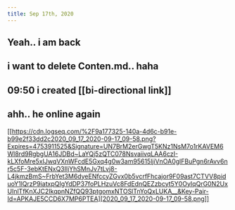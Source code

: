 ```yaml
---
title: Sep 17th, 2020
---
```


## Yeah.. i am back
## i want to delete Conten.md.. haha
## 09:50 i created [[bi-directional link]]
## ahh.. he online again
[[https://cdn.logseq.com/%2F9a177325-140a-4d6c-b91e-b99e2f33dd2c2020_09_17_2020-09-17_09-58.png?Expires=4753911525&Signature=UN7BrM2erGwgT5KNz1NsM7o1rKAVEM6Wl8rd9RgbgUA16JDBd~LaYQj5zQTC078NsvaiivqLAA6czI-kLXfoMre5xIJwqVXnWFcdE5Gxq4g0w3am95615ljiVnOA0glFBuPgn6rAvv6nr5c5F-3ebKtENxQ3IljYhSMnJv7tLvj8-L4jkmzBmS~FrbYet3M6dyeENfccyZGvx0b5vcrfFhcajor9F09ast7CTVV8piduoY1lQrzP9iatxpQIgYdDP37foPLHzuVc8FdEdnQEZzbcyt5Y0OyIqQrG0N2UxUInlTfKnXJC2IkqpnNZfQQ93ptgomxNTOSlTnYoQxLUKA__&Key-Pair-Id=APKAJE5CCD6X7MP6PTEA][2020_09_17_2020-09-17_09-58.png]]
